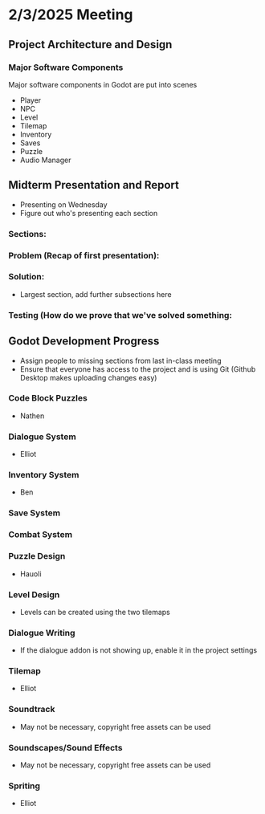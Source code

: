 # 2/3/2025 Meeting

## Project Architecture and Design
### Major Software Components
Major software components in Godot are put into scenes
* Player
* NPC
* Level
* Tilemap
* Inventory
* Saves
* Puzzle
* Audio Manager

## Midterm Presentation and Report
* Presenting on Wednesday
* Figure out who's presenting each section
### Sections:
### Problem (Recap of first presentation):

### Solution:
* Largest section, add further subsections here

### Testing (How do we prove that we've solved something:

#### 
## Godot Development Progress
* Assign people to missing sections from last in-class meeting
* Ensure that everyone has access to the project and is using Git (Github Desktop makes uploading changes easy)
### Code Block Puzzles
* Nathen
### Dialogue System
* Elliot
### Inventory System
* Ben
### Save System

### Combat System

### Puzzle Design
* Hauoli
### Level Design
* Levels can be created using the two tilemaps
### Dialogue Writing
* If the dialogue addon is not showing up, enable it in the project settings

### Tilemap
* Elliot
### Soundtrack
* May not be necessary, copyright free assets can be used
### Soundscapes/Sound Effects
* May not be necessary, copyright free assets can be used
### Spriting
* Elliot
